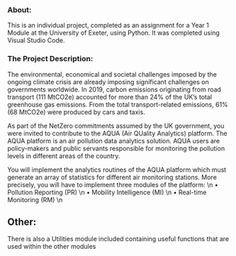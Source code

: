 ### About:
This is an individual project, completed as an assignment for a Year 1 Module at the University of Exeter, using Python. It was completed using Visual Studio Code.

### The Project Description:
The environmental, economical and societal challenges imposed by the ongoing climate crisis are already imposing significant challenges on governments worldwide. In 2019, carbon emissions originating from road transport (111 MtCO2e) accounted for more than 24% of the UK’s total greenhouse gas emissions. From the total transport-related emissions, 61% (68 MtCO2e) were produced by cars and taxis.

As part of the NetZero commitments assumed by the UK government, you were invited to contribute to the AQUA (Air QUality Analytics) platform. The AQUA platform is an air pollution data analytics solution. AQUA users are policy-makers and public servants responsible for monitoring the pollution levels in different areas of the country.

You will implement the analytics routines of the AQUA platform which must generate an array of statistics for different air monitoring stations. More precisely, you will have to implement three modules of the platform: \n
• Pollution Reporting (PR) \n
• Mobility Intelligence (MI) \n
• Real-time Monitoring (RM) \n

## Other:
There is also a Utilities module included containing useful functions that are used within the other modules
